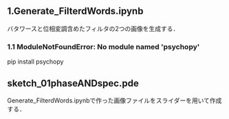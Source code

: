 ## 1.Generate_FilterdWords.ipynb
バタワースと位相変調含めたフィルタの2つの画像を生成する．

### 1.1 ModuleNotFoundError: No module named 'psychopy'
pip install psychopy

## sketch_01phaseANDspec.pde
Generate_FilterdWords.ipynbで作った画像ファイルをスライダーを用いて作成する．
